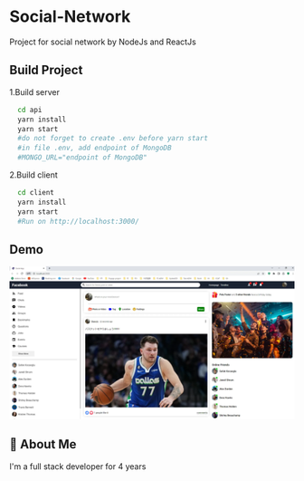 
# Social-Network

Project for social network by NodeJs and ReactJs


## Build Project

1.Build server

```bash
  cd api
  yarn install
  yarn start
  #do not forget to create .env before yarn start
  #in file .env, add endpoint of MongoDB
  #MONGO_URL="endpoint of MongoDB"
```
2.Build client

```bash
  cd client
  yarn install
  yarn start
  #Run on http://localhost:3000/
```





## Demo

![My Image](demo.png)


## 🚀 About Me
I'm a full stack developer for 4 years

